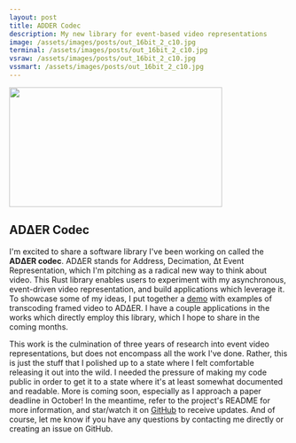 ```yaml
---
layout: post
title: ADDER Codec
description: My new library for event-based video representations
image: /assets/images/posts/out_16bit_2_c10.jpg
terminal: /assets/images/posts/out_16bit_2_c10.jpg
vsraw: /assets/images/posts/out_16bit_2_c10.jpg
vssmart: /assets/images/posts/out_16bit_2_c10.jpg
---
```

<meta name="image" property="og:image" content="{{ page.image }}">
<img src="{{ page.image }}" class="center" width="384" height="216">

## ADΔER Codec


I'm excited to share a software library I've been working on called the **ADΔER codec**. ADΔER stands for Address, Decimation, Δt Event Representation, which I'm pitching as a radical new way to think about video. This Rust library enables users to experiment with my asynchronous, event-driven video representation, and build applications which leverage it. To showcase some of my ideas, I put together a [demo](https://yt-embed.herokuapp.com/embed?v=yfzwn5PrMpw) with examples of transcoding framed video to ADΔER. I have a couple applications in the works which directly employ this library, which I hope to share in the coming months. 

This work is the culmination of three years of research into event video representations, but does not encompass all the work I've done. Rather, this is just the stuff that I polished up to a state where I felt comfortable releasing it out into the wild. I needed the pressure of making my code public in order to get it to a state where it's at least somewhat documented and readable. More is coming soon, especially as I approach a paper deadline in October! In the meantime, refer to the project's README for more information, and star/watch it on [GitHub](https://github.com/ac-freeman/adder-codec-rs) to receive updates. And of course, let me know if you have any questions by contacting me directly or creating an issue on GitHub.
